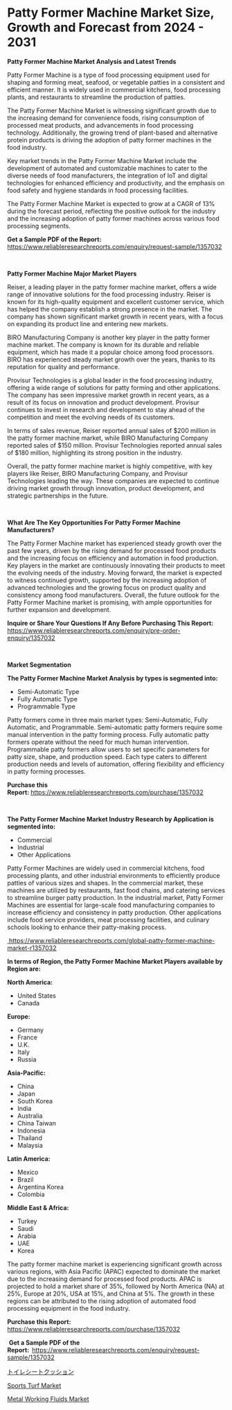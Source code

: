 <p><h1>Patty Former Machine Market Size, Growth and Forecast from 2024 - 2031</h1></p><p><strong>Patty Former Machine Market Analysis and Latest Trends</strong></p>
<p><p>Patty Former Machine is a type of food processing equipment used for shaping and forming meat, seafood, or vegetable patties in a consistent and efficient manner. It is widely used in commercial kitchens, food processing plants, and restaurants to streamline the production of patties.</p><p>The Patty Former Machine Market is witnessing significant growth due to the increasing demand for convenience foods, rising consumption of processed meat products, and advancements in food processing technology. Additionally, the growing trend of plant-based and alternative protein products is driving the adoption of patty former machines in the food industry.</p><p>Key market trends in the Patty Former Machine Market include the development of automated and customizable machines to cater to the diverse needs of food manufacturers, the integration of IoT and digital technologies for enhanced efficiency and productivity, and the emphasis on food safety and hygiene standards in food processing facilities.</p><p>The Patty Former Machine Market is expected to grow at a CAGR of 13% during the forecast period, reflecting the positive outlook for the industry and the increasing adoption of patty former machines across various food processing segments.</p></p>
<p><strong>Get a Sample PDF of the Report:&nbsp;</strong> <a href="https://www.reliableresearchreports.com/enquiry/request-sample/1357032">https://www.reliableresearchreports.com/enquiry/request-sample/1357032</a></p>
<p>&nbsp;</p>
<p><strong>Patty Former Machine Major Market Players</strong></p>
<p><p>Reiser, a leading player in the patty former machine market, offers a wide range of innovative solutions for the food processing industry. Reiser is known for its high-quality equipment and excellent customer service, which has helped the company establish a strong presence in the market. The company has shown significant market growth in recent years, with a focus on expanding its product line and entering new markets.</p><p>BIRO Manufacturing Company is another key player in the patty former machine market. The company is known for its durable and reliable equipment, which has made it a popular choice among food processors. BIRO has experienced steady market growth over the years, thanks to its reputation for quality and performance.</p><p>Provisur Technologies is a global leader in the food processing industry, offering a wide range of solutions for patty forming and other applications. The company has seen impressive market growth in recent years, as a result of its focus on innovation and product development. Provisur continues to invest in research and development to stay ahead of the competition and meet the evolving needs of its customers.</p><p>In terms of sales revenue, Reiser reported annual sales of $200 million in the patty former machine market, while BIRO Manufacturing Company reported sales of $150 million. Provisur Technologies reported annual sales of $180 million, highlighting its strong position in the industry.</p><p>Overall, the patty former machine market is highly competitive, with key players like Reiser, BIRO Manufacturing Company, and Provisur Technologies leading the way. These companies are expected to continue driving market growth through innovation, product development, and strategic partnerships in the future.</p></p>
<p>&nbsp;</p>
<p><strong>What Are The Key Opportunities For Patty Former Machine Manufacturers?</strong></p>
<p><p>The Patty Former Machine market has experienced steady growth over the past few years, driven by the rising demand for processed food products and the increasing focus on efficiency and automation in food production. Key players in the market are continuously innovating their products to meet the evolving needs of the industry. Moving forward, the market is expected to witness continued growth, supported by the increasing adoption of advanced technologies and the growing focus on product quality and consistency among food manufacturers. Overall, the future outlook for the Patty Former Machine market is promising, with ample opportunities for further expansion and development.</p></p>
<p><strong>Inquire or Share Your Questions If Any Before Purchasing This Report:</strong> <a href="https://www.reliableresearchreports.com/enquiry/pre-order-enquiry/1357032">https://www.reliableresearchreports.com/enquiry/pre-order-enquiry/1357032</a></p>
<p>&nbsp;</p>
<p><strong>Market Segmentation</strong></p>
<p><strong>The Patty Former Machine Market Analysis by types is segmented into:</strong></p>
<p><ul><li>Semi-Automatic Type</li><li>Fully Automatic Type</li><li>Programmable Type</li></ul></p>
<p><p>Patty formers come in three main market types: Semi-Automatic, Fully Automatic, and Programmable. Semi-automatic patty formers require some manual intervention in the patty forming process. Fully automatic patty formers operate without the need for much human intervention. Programmable patty formers allow users to set specific parameters for patty size, shape, and production speed. Each type caters to different production needs and levels of automation, offering flexibility and efficiency in patty forming processes.</p></p>
<p><strong>Purchase this Report:&nbsp;</strong><a href="https://www.reliableresearchreports.com/purchase/1357032">https://www.reliableresearchreports.com/purchase/1357032</a></p>
<p>&nbsp;</p>
<p><strong>The Patty Former Machine Market Industry Research by Application is segmented into:</strong></p>
<p><ul><li>Commercial</li><li>Industrial</li><li>Other Applications</li></ul></p>
<p><p>Patty Former Machines are widely used in commercial kitchens, food processing plants, and other industrial environments to efficiently produce patties of various sizes and shapes. In the commercial market, these machines are utilized by restaurants, fast food chains, and catering services to streamline burger patty production. In the industrial market, Patty Former Machines are essential for large-scale food manufacturing companies to increase efficiency and consistency in patty production. Other applications include food service providers, meat processing facilities, and culinary schools looking to enhance their patty-making process.</p></p>
<p><a href="https://www.reliableresearchreports.com/global-patty-former-machine-market-r1357032">&nbsp;https://www.reliableresearchreports.com/global-patty-former-machine-market-r1357032</a></p>
<p><strong>In terms of Region, the Patty Former Machine Market Players available by Region are:</strong></p>
<p>
    <p> <strong> North America: </strong>
        <ul>
            <li>United States</li>
            <li>Canada</li>
        </ul>
        </p> 
    <p> <strong> Europe: </strong>
        <ul>
            <li>Germany</li>
            <li>France</li>
            <li>U.K.</li>
            <li>Italy</li>
            <li>Russia</li>
        </ul>
        </p> 
    <p> <strong> Asia-Pacific: </strong>
        <ul>
            <li>China</li>
            <li>Japan</li>
            <li>South Korea</li>
            <li>India</li>
            <li>Australia</li>
            <li>China Taiwan</li>
            <li>Indonesia</li>
            <li>Thailand</li>
            <li>Malaysia</li>
        </ul>
        </p> 
    <p> <strong> Latin America: </strong>
        <ul>
            <li>Mexico</li>
            <li>Brazil</li>
            <li>Argentina Korea</li>
            <li>Colombia</li>
        </ul>
        </p> 
    <p> <strong> Middle East & Africa: </strong>
        <ul>
            <li>Turkey</li>
            <li>Saudi</li>
            <li>Arabia</li>
            <li>UAE</li>
            <li>Korea</li>
        </ul>
    </p>
    </p>
<p><p>The patty former machine market is experiencing significant growth across various regions, with Asia Pacific (APAC) expected to dominate the market due to the increasing demand for processed food products. APAC is projected to hold a market share of 35%, followed by North America (NA) at 25%, Europe at 20%, USA at 15%, and China at 5%. The growth in these regions can be attributed to the rising adoption of automated food processing equipment in the food industry.</p></p>
<p><strong>Purchase this Report: </strong><a href="https://www.reliableresearchreports.com/purchase/1357032">https://www.reliableresearchreports.com/purchase/1357032</a></p>
<p>&nbsp;<strong>Get a Sample PDF of the Report:&nbsp;&nbsp;</strong><a href="https://www.reliableresearchreports.com/enquiry/request-sample/1357032">https://www.reliableresearchreports.com/enquiry/request-sample/1357032</a></p>
<p><strong></strong></p>
<p><p><a href="https://github.com/zoetazuur/Market-Research-Report-List-1/blob/main/858281721949.md">トイレシートクッション</a></p><p><a href="https://www.linkedin.com/pulse/sports-turf-market-analysis-size-global-industry-overview-segmentation-hycqe?trackingId=nbHd6QAT1RZe%2BRLCWiWjqg%3D%3D">Sports Turf Market</a></p><p><a href="https://www.linkedin.com/pulse/metal-working-fluids-market-size-2024-2031-global-industrial-dqxqe?trackingId=R06YGfNsVJbPG%2BcCvQvVjw%3D%3D">Metal Working Fluids Market</a></p></p>